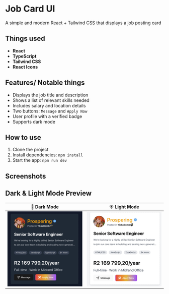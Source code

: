 # Job Card UI

A simple and modern React + Tailwind CSS that displays a job posting card

## Things used

- **React**
- **TypeScript**
- **Tailwind CSS**
- **React Icons**

## Features/ Notable things

- Displays the job title and description
- Shows a list of relevant skills needed
- Includes salary and location details
- Two buttons: `Message` and `Apply Now`
- User profile with a verified badge
- Supports dark mode

## How to use

1. Clone the project
2. Install dependencies: `npm install`
3. Start the app: `npm run dev`

## Screenshots

## Dark & Light Mode Preview

<table>
  <thead>
    <tr>
      <th align="center">🌙 Dark Mode</th>
      <th align="center">☀️ Light Mode</th>
    </tr>
  </thead>
  <tbody>
    <tr>
      <td align="center">
        <img src="dark.jpg" alt="Dark Mode Screenshot" width="300" />
      </td>
      <td align="center">
        <img src="light.jpg" alt="Light Mode Screenshot" width="300" />
      </td>
    </tr>
  </tbody>
</table>
